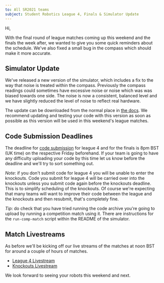 ```yaml
---
to: All SR2021 teams
subject: Student Robotics League 4, Finals & Simulator Update
---
```


Hi,

With the final round of league matches coming up this weekend and the finals the
week after, we wanted to give you some quick reminders about the schedule. We've
also fixed a small bug in the compass which should make it more accurate.

## Simulator Update

We've released a new version of the simulator, which includes a fix to the way
that noise is treated within the compass. Previously the compass readings could
sometimes have excessive noise or noise which was was biased towards one side.
The noise is now a consistent, balanced level and we have slightly reduced the
level of noise to reflect real hardware.

The update can be downloaded from the normal place in [the docs][simulator-install-docs].
We recommend updating and testing your code with this version as soon as
possible as this version will be used in this weekend's league matches.

[simulator-install-docs]: https://studentrobotics.org/docs/simulator/#installing-the-simulation

## Code Submission Deadlines

The deadline for [code submission][code-submitter] for league 4 and for the
finals is 8pm BST (UK time) on the respective Friday beforehand. If your team is
going to have any difficulty uploading your code by this time let us know before
the deadline and we'll try to sort something out.

*Note*: if you don't submit code for league 4 you will be unable to enter the
knockouts. Code you submit for league 4 will be carried over into the knockouts
unless you submit code again before the knockouts deadline. This is to simplify
scheduling of the knockouts. Of course we're expecting that many teams will want
to improve their code between the league and the knockouts and then resubmit,
that's completely fine.

*Tip*: do check that you have tried running the code archive you're going to
upload by running a competition match using it. There are instructions for the
`run-comp-match` script within the README of the simulator.

## Match Livestreams

As before we'll be kicking off our live streams of the matches at noon BST
for around a couple of hours of matches.

* [League 4 Livestream][league-4-stream]
* [Knockouts Livestream][knockouts-stream]


We look forward to seeing your robots this weekend and next.


[code-submitter]: https://studentrobotics.org/code-submitter/
[league-4-stream]: https://www.youtube.com/watch?v=E9gF-GZbf5M
[knockouts-stream]: https://www.youtube.com/watch?v=gxJM6ernMqo

